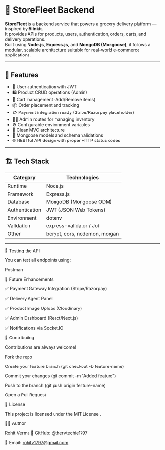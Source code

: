 # 🛒 StoreFleet Backend

**StoreFleet** is a backend service that powers a grocery delivery platform — inspired by **Blinkit**.  
It provides APIs for products, users, authentication, orders, carts, and delivery operations.  
Built using **Node.js**, **Express.js**, and **MongoDB (Mongoose)**, it follows a modular, scalable architecture suitable for real-world e-commerce applications.

---

## 🚀 Features

- 🔐 User authentication with JWT
- 🛍️ Product CRUD operations (Admin)
- 🛒 Cart management (Add/Remove items)
- 📦 Order placement and tracking
- 💳 Payment integration ready (Stripe/Razorpay placeholder)
- 🧑‍💼 Admin routes for managing inventory
- ⚙️ Configurable environment variables
- 📁 Clean MVC architecture
- 🧠 Mongoose models and schema validations
- 🌐 RESTful API design with proper HTTP status codes

---

## 🏗️ Tech Stack

| Category | Technologies |
|-----------|---------------|
| Runtime | Node.js |
| Framework | Express.js |
| Database | MongoDB (Mongoose ODM) |
| Authentication | JWT (JSON Web Tokens) |
| Environment | dotenv |
| Validation | express-validator / Joi |
| Other | bcrypt, cors, nodemon, morgan |

---

🧪 Testing the API

You can test all endpoints using:

Postman


📸 Future Enhancements

✅ Payment Gateway Integration (Stripe/Razorpay)

✅ Delivery Agent Panel

✅ Product Image Upload (Cloudinary)

✅ Admin Dashboard (React/Next.js)

✅ Notifications via Socket.IO

🤝 Contributing

Contributions are always welcome!

Fork the repo

Create your feature branch (git checkout -b feature-name)

Commit your changes (git commit -m "Added feature")

Push to the branch (git push origin feature-name)

Open a Pull Request

📜 License

This project is licensed under the MIT License
.

👨‍💻 Author

Rohit Verma
🔗 GitHub: @thervtechie1797

📧 Email: rohitv1797@gmail.com
